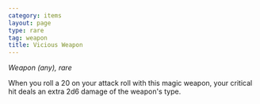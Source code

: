 ```yaml
---
category: items
layout: page
type: rare
tag: weapon
title: Vicious Weapon 
---
```

_Weapon (any), rare_ 

When you roll a 20 on your attack roll with this magic weapon, your critical hit deals an extra 2d6 damage of the weapon's type. 
